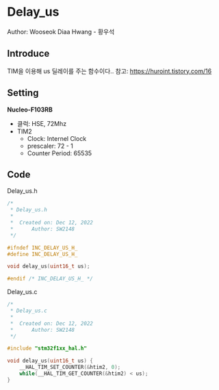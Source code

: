 # Delay_us

Author: Wooseok Diaa Hwang - 황우석

## Introduce

TIM을 이용해 us 딜레이를 주는 함수이다.. 
참고: https://huroint.tistory.com/16

## Setting

**Nucleo-F103RB**

- 클럭: HSE, 72Mhz
- TIM2
  - Clock: Internel Clock
  - prescaler: 72 - 1
  - Counter Period: 65535

## Code

Delay_us.h

```C
/*
 * Delay_us.h
 *
 *  Created on: Dec 12, 2022
 *      Author: SW2148
 */

#ifndef INC_DELAY_US_H_
#define INC_DELAY_US_H_

void delay_us(uint16_t us);

#endif /* INC_DELAY_US_H_ */
```

Delay_us.c

```C
/*
 * Delay_us.c
 *
 *  Created on: Dec 12, 2022
 *      Author: SW2148
 */

#include "stm32f1xx_hal.h"

void delay_us(uint16_t us) {
	__HAL_TIM_SET_COUNTER(&htim2, 0);
	while(__HAL_TIM_GET_COUNTER(&htim2) < us);
}
```